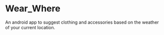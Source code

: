 # Wear_Where
An android app to suggest clothing and accessories based on the weather of your current location.
